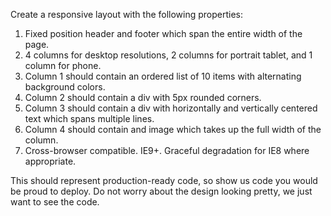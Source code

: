Create a responsive layout with the following properties:

1) Fixed position header and footer which span the entire width of the page.
2) 4 columns for desktop resolutions, 2 columns for portrait tablet, and 1 column for phone.
3) Column 1 should contain an ordered list of 10 items with alternating background colors.
4) Column 2 should contain a div with 5px rounded corners.
5) Column 3 should contain a div with horizontally and vertically centered text which spans multiple lines.
6) Column 4 should contain and image which takes up the full width of the column.
7) Cross-browser compatible.  IE9+.  Graceful degradation for IE8 where appropriate.

This should represent production-ready code, so show us code you would be proud to deploy.
Do not worry about the design looking pretty, we just want to see the code.